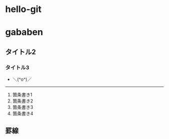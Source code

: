 # hello-git
# gababen
## タイトル2
### タイトル3

 * ＼(^o^)／

----

 1. 箇条書き1
 1. 箇条書き2
 1. 箇条書き3
 1. 箇条書き4

罫線
----
